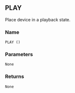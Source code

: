 ## PLAY

Place device in a playback state.


### Name

`PLAY ()`


### Parameters

`None`


### Returns

`None
`